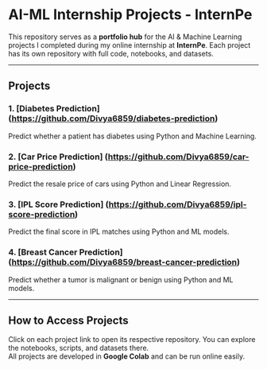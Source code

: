 # AI-ML Internship Projects - InternPe

This repository serves as a **portfolio hub** for the AI & Machine Learning projects I completed during my online internship at **InternPe**. Each project has its own repository with full code, notebooks, and datasets.

---

## Projects

### 1. [Diabetes Prediction] (https://github.com/Divya6859/diabetes-prediction)
Predict whether a patient has diabetes using Python and Machine Learning.  


### 2. [Car Price Prediction] (https://github.com/Divya6859/car-price-prediction)
Predict the resale price of cars using Python and Linear Regression.  


### 3. [IPL Score Prediction] (https://github.com/Divya6859/ipl-score-prediction)
Predict the final score in IPL matches using Python and ML models.  


### 4. [Breast Cancer Prediction] (https://github.com/Divya6859/breast-cancer-prediction)
Predict whether a tumor is malignant or benign using Python and ML models.  


---

## How to Access Projects

Click on each project link to open its respective repository. You can explore the notebooks, scripts, and datasets there.  
All projects are developed in **Google Colab** and can be run online easily.
